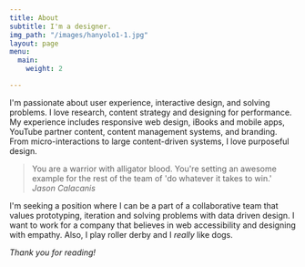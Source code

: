 ```yaml
---
title: About
subtitle: I'm a designer.
img_path: "/images/hanyolo1-1.jpg"
layout: page
menu:
  main:
    weight: 2

---
```

I'm passionate about user experience, interactive design, and solving problems. I love research, content strategy and designing for performance. My experience includes responsive web design, iBooks and mobile apps, YouTube partner content, content management systems, and branding. From micro-interactions to large content-driven systems, I love purposeful design.

> You are a warrior with alligator blood. You're setting an awesome example for the rest of the team of 'do whatever it takes to win.' <cite>Jason Calacanis</cite>

I'm seeking a position where I can be a part of a collaborative team that values prototyping, iteration and solving problems with data driven design. I want to work for a company that believes in web accessibility and designing with empathy. Also, I play roller derby and I _really_ like dogs.

_Thank you for reading!_